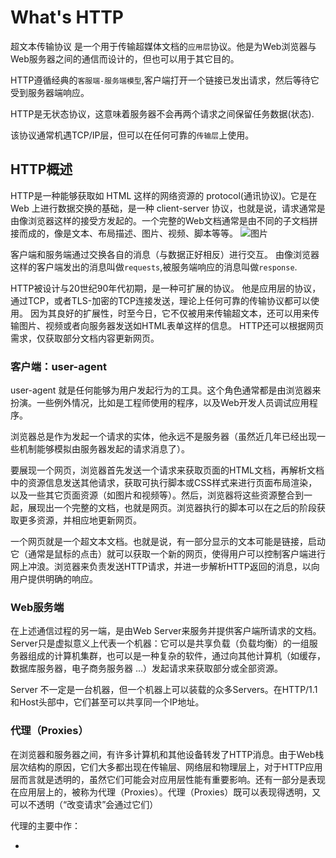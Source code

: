 # What's HTTP

超文本传输协议 是一个用于传输超媒体文档的`应用层`协议。他是为Web浏览器与Web服务器之间的通信而设计的，但也可以用于其它目的。

HTTP遵循经典的`客服端-服务端模型`,客户端打开一个链接已发出请求，然后等待它受到服务器端响应。

HTTP是无状态协议，这意味着服务器不会再两个请求之间保留任务数据(状态).

该协议通常机遇TCP/IP层，但可以在任何可靠的`传输层`上使用。

## HTTP概述
HTTP是一种能够获取如 HTML 这样的网络资源的 protocol(通讯协议)。它是在 Web 上进行数据交换的基础，是一种 client-server 协议，也就是说，请求通常是由像浏览器这样的接受方发起的。一个完整的Web文档通常是由不同的子文档拼接而成的，像是文本、布局描述、图片、视频、脚本等等。
![图片](./public/img/img1.png)

客户端和服务端通过交换各自的消息（与数据正好相反）进行交互。
由像浏览器这样的客户端发出的消息叫做`requests`,被服务端响应的消息叫做`response`.

HTTP被设计与20世纪90年代初期，是一种可扩展的协议。
他是应用层的协议，通过TCP，或者TLS-加密的TCP连接发送，理论上任何可靠的传输协议都可以使用。
因为其良好的扩展性，时至今日，它不仅被用来传输超文本，还可以用来传输图片、视频或者向服务器发送如HTML表单这样的信息。
HTTP还可以根据网页需求，仅获取部分文档内容更新网页。

### 客户端：user-agent
user-agent 就是任何能够为用户发起行为的工具。这个角色通常都是由浏览器来扮演。一些例外情况，比如是工程师使用的程序，以及Web开发人员调试应用程序。

浏览器总是作为发起一个请求的实体，他永远不是服务器（虽然近几年已经出现一些机制能够模拟由服务器发起的请求消息了）。

要展现一个网页，浏览器首先发送一个请求来获取页面的HTML文档，再解析文档中的资源信息发送其他请求，获取可执行脚本或CSS样式来进行页面布局渲染，以及一些其它页面资源（如图片和视频等）。然后，浏览器将这些资源整合到一起，展现出一个完整的文档，也就是网页。浏览器执行的脚本可以在之后的阶段获取更多资源，并相应地更新网页。

一个网页就是一个超文本文档。也就是说，有一部分显示的文本可能是链接，启动它（通常是鼠标的点击）就可以获取一个新的网页，使得用户可以控制客户端进行网上冲浪。浏览器来负责发送HTTP请求，并进一步解析HTTP返回的消息，以向用户提供明确的响应。

### Web服务端
在上述通信过程的另一端，是由Web Server来服务并提供客户端所请求的文档。Server只是虚拟意义上代表一个机器：它可以是共享负载（负载均衡）的一组服务器组成的计算机集群，也可以是一种复杂的软件，通过向其他计算机（如缓存，数据库服务器，电子商务服务器 ...）发起请求来获取部分或全部资源。

Server 不一定是一台机器，但一个机器上可以装载的众多Servers。在HTTP/1.1 和Host头部中，它们甚至可以共享同一个IP地址。

### 代理（Proxies）
在浏览器和服务器之间，有许多计算机和其他设备转发了HTTP消息。由于Web栈层次结构的原因，它们大多都出现在传输层、网络层和物理层上，对于HTTP应用层而言就是透明的，虽然它们可能会对应用层性能有重要影响。还有一部分是表现在应用层上的，被称为代理（Proxies）。代理（Proxies）既可以表现得透明，又可以不透明（“改变请求”会通过它们）

代理的主要中作：

- 
